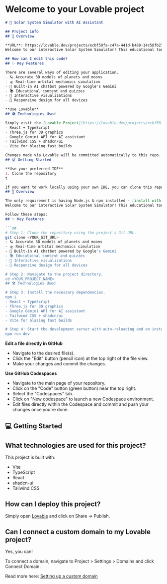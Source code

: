 # Welcome to your Lovable project
```markdown
# 🌌 Solar System Simulator with AI Assistant

## Project info
## 🚀 Overview

**URL**: https://lovable.dev/projects/ecbf58fa-c47a-441d-b488-14c58fb276f4
Welcome to our interactive Solar System Simulator! This educational tool helps students explore and learn about our cosmic neighborhood with an engaging visual interface and an AI-powered assistant.

## How can I edit this code?
## ✨ Key Features

There are several ways of editing your application.
- 🪐 Accurate 3D models of planets and moons
- 🛸 Real-time orbital mechanics simulation
- 🤖 Built-in AI chatbot powered by Google's Gemini
- 📚 Educational content and quizzes
- 🎨 Interactive visualizations
- 📱 Responsive design for all devices

**Use Lovable**
## 🛠️ Technologies Used

Simply visit the [Lovable Project](https://lovable.dev/projects/ecbf58fa-c47a-441d-b488-14c58fb276f4) and start prompting.
- React + TypeScript
- Three.js for 3D graphics
- Google Gemini API for AI assistant
- Tailwind CSS + shadcn/ui
- Vite for blazing fast builds

Changes made via Lovable will be committed automatically to this repo.
## 💻 Getting Started

**Use your preferred IDE**
1. Clone the repository
t

If you want to work locally using your own IDE, you can clone this repo and push changes. Pushed changes will also be reflected in Lovable.
## 🚀 Overview

The only requirement is having Node.js & npm installed - [install with nvm](https://github.com/nvm-sh/nvm#installing-and-updating)
Welcome to our interactive Solar System Simulator! This educational tool helps students explore and learn about our cosmic neighborhood with an engaging visual interface and an AI-powered assistant.

Follow these steps:
## ✨ Key Features

```sh
# Step 1: Clone the repository using the project's Git URL.
git clone <YOUR_GIT_URL>
- 🪐 Accurate 3D models of planets and moons
- 🛸 Real-time orbital mechanics simulation
- 🤖 Built-in AI chatbot powered by Google's Gemini
- 📚 Educational content and quizzes
- 🎨 Interactive visualizations
- 📱 Responsive design for all devices

# Step 2: Navigate to the project directory.
cd <YOUR_PROJECT_NAME>
## 🛠️ Technologies Used

# Step 3: Install the necessary dependencies.
npm i
- React + TypeScript
- Three.js for 3D graphics
- Google Gemini API for AI assistant
- Tailwind CSS + shadcn/ui
- Vite for blazing fast builds

# Step 4: Start the development server with auto-reloading and an instant preview.
npm run dev
```

**Edit a file directly in GitHub**

- Navigate to the desired file(s).
- Click the "Edit" button (pencil icon) at the top right of the file view.
- Make your changes and commit the changes.

**Use GitHub Codespaces**

- Navigate to the main page of your repository.
- Click on the "Code" button (green button) near the top right.
- Select the "Codespaces" tab.
- Click on "New codespace" to launch a new Codespace environment.
- Edit files directly within the Codespace and commit and push your changes once you're done.
## 💻 Getting Started

## What technologies are used for this project?

This project is built with:

- Vite
- TypeScript
- React
- shadcn-ui
- Tailwind CSS

## How can I deploy this project?

Simply open [Lovable](https://lovable.dev/projects/ecbf58fa-c47a-441d-b488-14c58fb276f4) and click on Share -> Publish.

## Can I connect a custom domain to my Lovable project?

Yes, you can!

To connect a domain, navigate to Project > Settings > Domains and click Connect Domain.

Read more here: [Setting up a custom domain](https://docs.lovable.dev/tips-tricks/custom-domain#step-by-step-guide)
